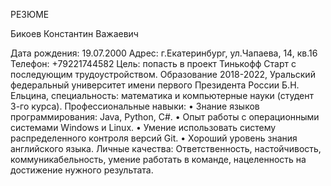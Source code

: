 РЕЗЮМЕ

Бикоев Константин Важаевич

Дата рождения: 19.07.2000
Адрес: г.Екатеринбург, ул.Чапаева, 14, кв.16
Телефон: +79221744582
Цель: попасть в проект Тинькофф Старт с последующим трудоустройством.
Образование 
2018-2022, Уральский федеральный университет имени первого Президента России Б.Н. Ельцина, специальность: математика и компьютерные науки (студент 3-го курса).
Профессиональные навыки: 
•	Знание языков программирования: Java, Python, C#.
•	Опыт работы с операционными системами Windows и Linux.
•	Умение использовать систему распределенного контроля версий Git.
•	Хороший уровень знания английского языка.
Личные качества:
Ответственность, настойчивость, коммуникабельность, умение работать в команде, нацеленность на достижение нужного результата. 
